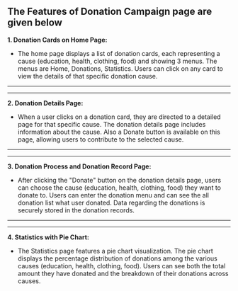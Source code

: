 ## The Features of Donation Campaign page are given below

__1. Donation Cards on Home Page:__

- The home page displays a list of donation cards, each representing a cause (education, health, clothing, food) and showing 3 menus. The menus are Home, Donations, Statistics. Users can click on any card to view the details of that specific donation cause.
***
***
__2. Donation Details Page:__

- When a user clicks on a donation card, they are directed to a detailed page for that specific cause. The donation details page includes information about the cause. Also a Donate button is available on this page, allowing users to contribute to the selected cause.
***
***
__3. Donation Process and Donation Record Page:__

- After clicking the "Donate" button on the donation details page, users can choose the cause (education, health, clothing, food) they want to donate to. Users can enter the donation menu and can see the all donation list what user donated. Data regarding the donations is securely stored in the donation records.
***
***
__4. Statistics with Pie Chart:__

- The Statistics page features a pie chart visualization. The pie chart displays the percentage distribution of donations among the various causes (education, health, clothing, food). Users can see both the total amount they have donated and the breakdown of their donations across causes.
